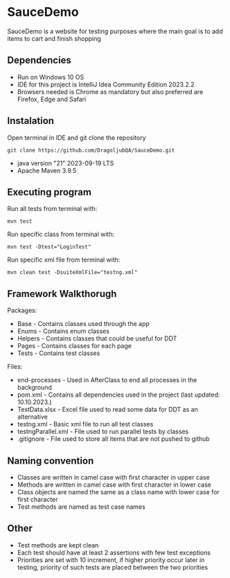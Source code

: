# SauceDemo

SauceDemo is a website for testing purposes where the main goal is to add items to cart and finish shopping

## Dependencies
* Run on Windows 10 OS
* IDE for this project is IntelliJ Idea Community Edition 2023.2.2
* Browsers needed is Chrome as mandatory but also preferred are Firefox, Edge and Safari

## Instalation

Open terminal in IDE and git clone the repository

```
git clone https://github.com/DragoljubQA/SauceDemo.git
```
* java version "21" 2023-09-19 LTS
* Apache Maven 3.9.5

## Executing program
Run all tests from terminal with: 
```
mvn test
```
Run specific class from terminal with: 
```
mvn test -Dtest="LoginTest"
```
Run specific xml file from terminal with:
```
mvn clean test -DsuiteXmlFile="testng.xml"
```
## Framework Walkthorugh
Packages:
* Base - Contains classes used through the app
* Enums - Contains enum classes
* Helpers - Contains classes that could be useful for DDT
* Pages - Contains classes for each page
* Tests - Contains test classes

Files:
* end-processes - Used in AfterClass to end all processes in the background
* pom.xml - Contains all dependencies used in the project (last updated: 10.10.2023.)
* TestData.xlsx - Excel file used to read some data for DDT as an alternative
* testng.xml - Basic xml file to run all test classes
* testngParallel.xml - File used to run parallel tests by classes
* .gitignore - File used to store all items that are not pushed to github

## Naming convention
* Classes are written in camel case with first character in upper case
* Methods are written in camel case with first character in lower case
* Class objects are named the same as a class name with lower case for first character
* Test methods are named as test case names

## Other
* Test methods are kept clean
* Each test should have at least 2 assertions with few test exceptions
* Priorities are set with 10 increment, if higher priority occur later in testing, priority of such tests are placed between the two priorities
